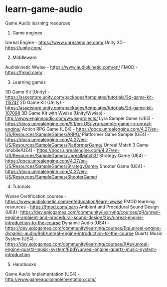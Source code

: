 # learn-game-audio
Game Audio learning resources

1) Game engines

Unreal Engine - https://www.unrealengine.com/
Unity 3D - https://unity.com/

2) Middleware

Audiokinetic Wwise - https://www.audiokinetic.com/en/
FMOD - https://fmod.com/

3) Learning games

3D Game Kit (Unity) - https://assetstore.unity.com/packages/templates/tutorials/3d-game-kit-115747
2D Game Kit (Unity) - https://assetstore.unity.com/packages/templates/tutorials/2d-game-kit-107098
3D Game Kit with Wwise (Unity/Wwise) - http://www.engineaudio.com/wwiseprojects/
Lyra Sample Game (UE5) - https://docs.unrealengine.com/5.1/en-US/lyra-sample-game-in-unreal-engine/
Action RPG Game (UE4) - https://docs.unrealengine.com/4.27/en-US/Resources/SampleGames/ARPG/
Platformer Game Sample (UE4) - https://docs.unrealengine.com/4.27/en-US/Resources/SampleGames/PlatformerGame/
Unreal Match 3 Game (mobile/UE4) - https://docs.unrealengine.com/4.27/en-US/Resources/SampleGames/UnrealMatch3/
Strategy Game (UE4) - https://docs.unrealengine.com/4.27/en-US/Resources/SampleGames/StrategyGame/
Shooter Game (UE4) - https://docs.unrealengine.com/4.27/en-US/Resources/SampleGames/ShooterGame/

4) Tutorials

Wwise Certification courses - https://www.audiokinetic.com/en/education/learn-wwise
FMOD learning resources - https://fmod.com/learn
Ambient and Procedural Sound Design (UE4)- https://dev.epicgames.com/community/learning/courses/qR/unreal-engine-ambient-and-procedural-sound-design/2bv/unreal-engine-introduction-to-the-course
Dynamic Audio (UE4) - https://dev.epicgames.com/community/learning/courses/Eq/unreal-engine-dynamic-audio/9ob/unreal-engine-introduction-to-the-course
Quartz Music System (UE4) - https://dev.epicgames.com/community/learning/courses/XAw/unreal-engine-quartz-music-system/EbdY/unreal-engine-quartz-music-system-introduction

5) Handbooks

Game Audio Implementation (UE4) - http://www.gameaudioimplementation.com/



